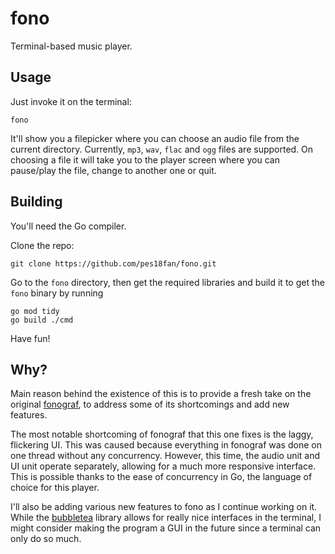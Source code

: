 # fono

Terminal-based music player.

## Usage

Just invoke it on the terminal:

```
fono
```

It'll show you a filepicker where you can choose an audio file from the current
directory. Currently, `mp3`, `wav`, `flac` and `ogg` files are supported. On
choosing a file it will take you to the player screen where you can pause/play
the file, change to another one or quit.

## Building

You'll need the Go compiler.

Clone the repo:

```
git clone https://github.com/pes18fan/fono.git
```

Go to the `fono` directory, then get the required libraries and build it to get
the `fono` binary by running

```
go mod tidy
go build ./cmd
```

Have fun!

## Why?

Main reason behind the existence of this is to provide a fresh take on the 
original [fonograf](https://www.github.com/pes18fan/fonograf), to address
some of its shortcomings and add new features.

The most notable shortcoming of fonograf that this one fixes is the laggy,
flickering UI. This was caused because everything in fonograf was done on
one thread without any concurrency. However, this time, the audio unit and UI
unit operate separately, allowing for a much more responsive interface. This
is possible thanks to the ease of concurrency in Go, the language of choice
for this player.

I'll also be adding various new features to fono as I continue working on it.
While the [bubbletea](https://www.github.com/charmbracelet/bubbletea) library
allows for really nice interfaces in the terminal, I might consider making
the program a GUI in the future since a terminal can only do so much.
